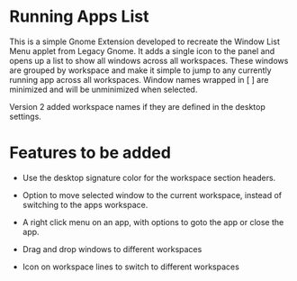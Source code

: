 Running Apps List
=================

This is a simple Gnome Extension developed to recreate the Window List Menu applet from Legacy Gnome. It adds a single icon to the panel and opens up a list to show all windows across all workspaces. These windows are grouped by workspace and make it simple to jump to any currently running app across all workspaces. Window names wrapped in [ ] are minimized and will be unminimized when selected.

Version 2 added workspace names if they are defined in the desktop settings.

Features to be added
====================

* Use the desktop signature color for the workspace section headers.

* Option to move selected window to the current workspace, instead of switching to the apps workspace.

* A right click menu on an app, with options to goto the app or close the app.

* Drag and drop windows to different workspaces

* Icon on workspace lines to switch to different workspaces

